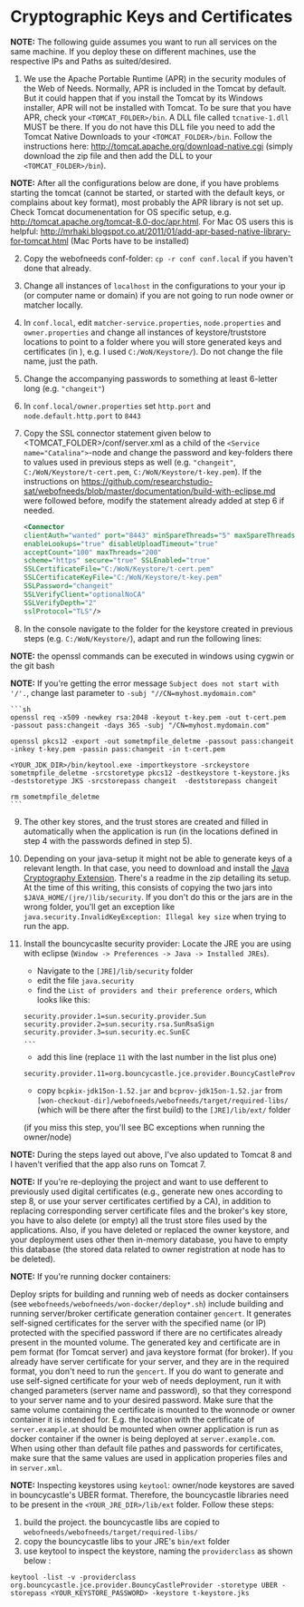 # Cryptographic Keys and Certificates
**NOTE:** The following guide assumes you want to run all services on the same machine. If you deploy these on different machines, use the respective IPs and Paths as suited/desired.

1. We use the Apache Portable Runtime (APR) in the security modules of the Web of Needs. Normally, APR is included in the Tomcat by default. But it could happen that if you install the Tomcat by its Windows installer, APR will not be installed with Tomcat. To be sure that you have APR, check your `<TOMCAT_FOLDER>/bin`. A DLL file called `tcnative-1.dll` MUST be there. If you do not have this DLL file you need to add the Tomcat Native Downloads to your `<TOMCAT_FOLDER>/bin`. Follow the instructions here: http://tomcat.apache.org/download-native.cgi (simply download the zip file and then add the DLL to your `<TOMCAT_FOLDER>/bin`).

**NOTE:** After all the configurations below are done, if you have problems starting the tomcat (cannot be started, or started with the default keys, or complains about key format), most probably the APR library is not set up. Check Tomcat documenentation for OS specific setup, e.g. http://tomcat.apache.org/tomcat-8.0-doc/apr.html. For Mac OS users this is helpful: http://mrhaki.blogspot.co.at/2011/01/add-apr-based-native-library-for-tomcat.html (Mac Ports have to be installed)

2. Copy the webofneeds conf-folder: `cp -r conf conf.local` if you haven't done that already.

3. Change all instances of `localhost` in the configurations to your your ip (or computer name or domain) if you are not going to run node owner or matcher locally.

4. In `conf.local`, edit `matcher-service.properties`, `node.properties` and `owner.properties` and change all instances of keystore/truststore locations to point to a folder where you will store generated keys and certificates (in ), e.g. I used `C:/WoN/Keystore/`). Do not change the file name, just the path.

5. Change the accompanying passwords to something at least 6-letter long (e.g. `"changeit"`)

6. In `conf.local/owner.properties` set `http.port` and `node.default.http.port` to `8443`

7. Copy the SSL connector statement given below to <TOMCAT_FOLDER>/conf/server.xml as a child of the `<Service name="Catalina">`-node and change the password and key-folders there to values used in previous steps as well (e.g. `"changeit"`, `C:/WoN/Keystore/t-cert.pem`, `C:/WoN/Keystore/t-key.pem`). If the instructions on https://github.com/researchstudio-sat/webofneeds/blob/master/documentation/build-with-eclipse.md were followed before, modify the statement already added at step 6 if needed.

    ```xml
    <Connector
    clientAuth="wanted" port="8443" minSpareThreads="5" maxSpareThreads="75"
    enableLookups="true" disableUploadTimeout="true"
    acceptCount="100" maxThreads="200"
    scheme="https" secure="true" SSLEnabled="true"
    SSLCertificateFile="C:/WoN/Keystore/t-cert.pem"
    SSLCertificateKeyFile="C:/WoN/Keystore/t-key.pem"
    SSLPassword="changeit"
    SSLVerifyClient="optionalNoCA"
    SSLVerifyDepth="2"
    sslProtocol="TLS"/>
    ```
8. In the console navigate to the folder for the keystore created in previous steps (e.g. `C:/WoN/Keystore/`), adapt and run the following lines:

**NOTE:** the openssl commands can be executed in windows using cygwin or the git bash

**NOTE:** If you're getting the error message `Subject does not start with '/'.`, change last parameter to `-subj "//CN=myhost.mydomain.com"`

    ```sh
    openssl req -x509 -newkey rsa:2048 -keyout t-key.pem -out t-cert.pem  -passout pass:changeit -days 365 -subj "/CN=myhost.mydomain.com"

    openssl pkcs12 -export -out sometmpfile_deletme -passout pass:changeit -inkey t-key.pem -passin pass:changeit -in t-cert.pem

    <YOUR_JDK_DIR>/bin/keytool.exe -importkeystore -srckeystore sometmpfile_deletme -srcstoretype pkcs12 -destkeystore t-keystore.jks -deststoretype JKS -srcstorepass changeit  -deststorepass changeit

    rm sometmpfile_deletme
    ```

9. The other key stores, and the trust stores are created and filled in automatically when the application is run (in the locations defined in step 4 with the passwords defined in step 5).

10. Depending on your java-setup it might not be able to generate keys of a relevant length. In that case, you need to download and install the [Java Cryptography Extension](http://www.oracle.com/technetwork/java/javase/downloads/jce-7-download-432124.html). There's a readme in the zip detailing its setup. At the time of this writing, this consists of copying the two jars into `$JAVA_HOME/(jre/)lib/security`. If you don't do this or the jars are in the wrong folder, you'll get an exception like `java.security.InvalidKeyException: Illegal key size` when trying to run the app.

11. Install the bouncycaslte security provider: Locate the JRE you are using with eclipse (`Window -> Preferences -> Java -> Installed JREs`). 
	* Navigate to the `[JRE]/lib/security` folder
	* edit the file `java.security`
	* find the `List of providers and their preference orders`, which looks like this:

	```
	security.provider.1=sun.security.provider.Sun
	security.provider.2=sun.security.rsa.SunRsaSign
	security.provider.3=sun.security.ec.SunEC
	...
	```

	* add this line (replace `11` with the last number in the list plus one)
	
	```
	security.provider.11=org.bouncycastle.jce.provider.BouncyCastleProvider
	```

	* copy `bcpkix-jdk15on-1.52.jar` and `bcprov-jdk15on-1.52.jar` from `[won-checkout-dir]/webofneeds/webofneeds/target/required-libs/` (which will be there after the first build) to the `[JRE]/lib/ext/` folder 
    
    (if you miss this step, you'll see BC exceptions when running the owner/node)

**NOTE:** During the steps layed out above, I've also updated to Tomcat 8 and I haven't verified that the app also runs on Tomcat 7.

**NOTE:** If you're re-deploying the project and want to use defferent to previously used digital certificates (e.g., generate new ones according to step 8, or use your server certificates certified by a CA), in addition to replacing corresponding server certificate files and the broker's key store, you have to also delete (or empty) all the trust store files used by the applications. Also, if you have deleted or replaced the owner keystore, and your deployment uses other then in-memory database, you have to empty this database (the stored data related to owner registration at node has to be deleted).

**NOTE:** If you're running docker containers:

Deploy sripts for building and running web of needs as docker containsers (see `webofneeds/webofneeds/won-docker/deploy*.sh`) include building and running server/broker certificate generation container `gencert`. It generates self-signed certificates for the server with the specified name (or IP) protected with the specified password if there are no certificates already present in the mounted volume. The generated key and certificate are in pem format (for Tomcat server) and java keystore format (for broker). If you already have server certificate for your server, and they are in the required format, you don't need to run the `gencert`. If you do want to generate and use self-signed certificate for your web of needs deployment, run it with changed parameters (server name and password), so that they correspond to your server name and to your desired password. Make sure that the same volume containing the certificate is mounted to the wonnode or owner container it is intended for. E.g. the location with the certificate of `server.example.at` should be mounted when owner application is run as docker container if the owner is being deployed at `server.example.com`. When using other than default file pathes and passwords for certificates, make sure that the same values are used in application properies files and in `server.xml`.

**NOTE:** Inspecting keystores using `keytool`:
owner/node keystores are saved in bouncycastle's UBER format. Therefore, the bouncycastle libraries need to be present in the `<YOUR_JRE_DIR>/lib/ext` folder. Follow these steps:

1. build the project. the bouncycastle libs are copied to `webofneeds/webofneeds/target/required-libs/`
2. copy the bouncycastle libs to your JRE's `bin/ext` folder
3. use keytool to inspect the keystore, naming the `providerclass` as shown below :

`keytool -list -v -providerclass org.bouncycastle.jce.provider.BouncyCastleProvider -storetype UBER -storepass <YOUR_KEYSTORE_PASSWORD> -keystore t-keystore.jks`

